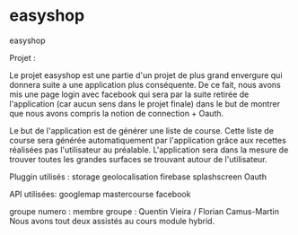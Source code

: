 # easyshop
easyshop

Projet :

Le projet easyshop est une partie d'un projet de plus grand envergure qui donnera suite a une application plus conséquente.
De ce fait, nous avons mis une page login avec facebook qui sera par la suite retirée de l'application (car aucun sens dans le projet finale) dans le but de montrer que nous avons compris la notion de connection + Oauth.

Le but de l'application est de générer une liste de course.
Cette liste de course sera générée automatiquement par l'application grâce aux recettes réalisées pas l'utilisateur au préalable.
L'application sera dans la mesure de trouver toutes les grandes surfaces se trouvant autour de l'utilisateur.

Pluggin utilisés :
storage
geolocalisation
firebase
splashscreen
Oauth

API utilisées:
googlemap
mastercourse
facebook

groupe numero :
membre groupe : Quentin Vieira / Florian Camus-Martin
Nous avons tout deux assistés au cours module hybrid.